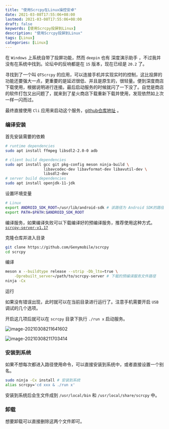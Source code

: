 ```yaml
---
title: "使用Scrcpy在Linux操控安卓"
date: 2021-03-08T17:55:06+08:00
lastmod: 2021-03-08T17:55:06+08:00
draft: false
keywords: [使用Scrcpy投屏到Linux]
description: "使用Scrcpy投屏到Linux"
tags: [Linux]
categories: [Linux]
---
```


在 `Windows` 上系统自带了投屏功能，然而 `deepin` 也有 深度演示助手 ，不过我并没有在系统中找到。论坛中的反响都是在 `15` 版本，现在已经是 `20.2` 了。

寻找到了一个叫 `QTScrcpy` 的应用，可以连接手机并实现实时的控制，这比投屏的功能还要强大一点，更重要的是延迟很低、并且是原生的，很轻量。便到深度商店下载使用，根据说明进行连接。最后启动服务的时候就闪了一下没了。自觉是商店的软件打包又出问题了，就来到了星火商店下载重新下载并使用，发现依然如上次一样一闪而过。

最终直接使用 `Cli` 应用来启动这个服务，[github仓库地址](https://github.com/Genymobile/scrcpy) 。

### 编译安装

首先安装需要的依赖

```bash
# runtime dependencies
sudo apt install ffmpeg libsdl2-2.0-0 adb

# client build dependencies
sudo apt install gcc git pkg-config meson ninja-build \
                 libavcodec-dev libavformat-dev libavutil-dev \
                 libsdl2-dev
# server build dependencies
sudo apt install openjdk-11-jdk
```

设置环境变量

```bash
# Linux
export ANDROID_SDK_ROOT=/usr/lib/android-sdk # 该路径为 Android SDK的路径
export PATH=$PATH:$ANDROID_SDK_ROOT
```

编译服务，如果编译失败可以下载编译好的预编译服务，推荐使用这种方式。[`scrcpy-server-v1.17`](https://github.com/Genymobile/scrcpy/releases/download/v1.17/scrcpy-server-v1.17)

克隆仓库并进入目录

```bash
git clone https://github.com/Genymobile/scrcpy
cd scrcpy
```

编译

```bash
meson x --buildtype release --strip -Db_lto=true \
    -Dprebuilt_server=/path/to/scrcpy-server # 下载的预编译服务文件路径
ninja -Cx
```

运行

如果没有错误出现，此时就可以在当前目录进行运行了。注意手机需要开启 `USB` 调试的几个选项。

开启这几项后就可以在 `scrcpy` 目录下执行 `./run x` 启动服务。

![image-20210308211641602](https://cdn.jsdelivr.net/gh/ayuayue/cdn/img/image-20210308211641602.png)

![image-20210308211703414](https://cdn.jsdelivr.net/gh/ayuayue/cdn/img/image-20210308211703414.png)

### 安装到系统

如果不想每次都进入路径使用命令，可以直接安装到系统中，或者直接设置一个别名。

```bash
sudo ninja -Cx install # 安装到系统
alias scrcpy='cd xxx & ./run x'
```

安装到系统后会生文件成到 `/usr/local/bin` 和 `/usr/local/share/scrcpy` 中。

### 卸载

想要卸载可以直接删除这两个文件即可。